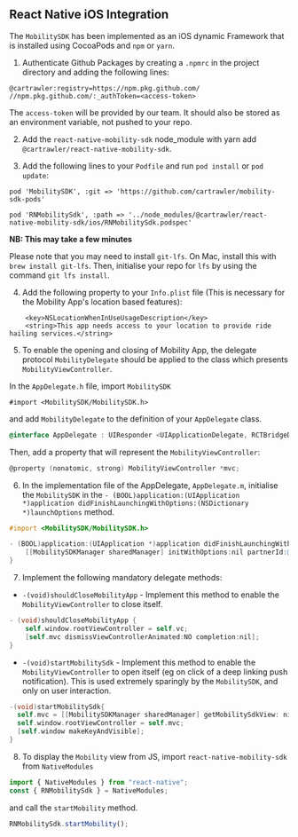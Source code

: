## React Native iOS Integration

The `MobilitySDK` has been implemented as an iOS dynamic Framework that is installed using CocoaPods and `npm` or `yarn`.

1. Authenticate Github Packages by creating a `.npmrc` in the project directory and adding the following lines:

```
@cartrawler:registry=https://npm.pkg.github.com/
//npm.pkg.github.com/:_authToken=<access-token>
```

The `access-token` will be provided by our team. It should also be stored as an environment variable, not pushed to your repo.

2. Add the `react-native-mobility-sdk` node_module with yarn add `@cartrawler/react-native-mobility-sdk`.

3. Add the following lines to your `Podfile` and run `pod install` or `pod update`:

```
pod 'MobilitySDK', :git => 'https://github.com/cartrawler/mobility-sdk-pods'

pod 'RNMobilitySdk', :path => '../node_modules/@cartrawler/react-native-mobility-sdk/ios/RNMobilitySdk.podspec'
```

**NB: This may take a few minutes**

Please note that you may need to install `git-lfs`. On Mac, install this with `brew install git-lfs`. Then, initialise your repo for `lfs` by using the command `git lfs install`.

4. Add the following property to your `Info.plist` file (This is necessary for the Mobility App's location based features):

```
    <key>NSLocationWhenInUseUsageDescription</key>
    <string>This app needs access to your location to provide ride hailing services.</string>
```

5. To enable the opening and closing of Mobility App, the delegate protocol `MobilityDelegate` should be applied to the class which presents `MobilityViewController`.

In the `AppDelegate.h` file, import `MobilitySDK`

```
#import <MobilitySDK/MobilitySDK.h>
```

and add `MobilityDelegate` to the definition of your `AppDelegate` class.

```objectivec
@interface AppDelegate : UIResponder <UIApplicationDelegate, RCTBridgeDelegate, MobilityDelegate>
```

Then, add a property that will represent the `MobilityViewController`:

```objectivec
@property (nonatomic, strong) MobilityViewController *mvc;
```

6. In the implementation file of the AppDelegate, `AppDelegate.m`, initialise the `MobilitySDK` in the `- (BOOL)application:(UIApplication *)application didFinishLaunchingWithOptions:(NSDictionary *)launchOptions` method.

```objectivec
#import <MobilitySDK/MobilitySDK.h>

- (BOOL)application:(UIApplication *)application didFinishLaunchingWithOptions:(NSDictionary *)launchOptions {
    [[MobilitySDKManager sharedManager] initWithOptions:nil partnerId:@"<partner-id>";
}
```

7. Implement the following mandatory delegate methods:

- `-(void)shouldCloseMobilityApp` - Implement this method to enable the `MobilityViewController` to close itself.

```objectivec
- (void)shouldCloseMobilityApp {
    self.window.rootViewController = self.vc;
    [self.mvc dismissViewControllerAnimated:NO completion:nil];
}
```

- `-(void)startMobilitySdk` - Implement this method to enable the `MobilityViewController` to open itself (eg on click of a deep linking push notification). This is used extremely sparingly by the `MobilitySDK`, and only on user interaction.

```objectivec
-(void)startMobilitySdk{
  self.mvc = [[MobilitySDKManager sharedManager] getMobilitySdkView: nil];
  self.window.rootViewController = self.mvc;
  [self.window makeKeyAndVisible];
}
```

8. To display the `Mobility` view from JS, import `react-native-mobility-sdk` from `NativeModules`

```javascript
import { NativeModules } from "react-native";
const { RNMobilitySdk } = NativeModules;
```

and call the `startMobility` method.

```javascript
RNMobilitySdk.startMobility();
```
